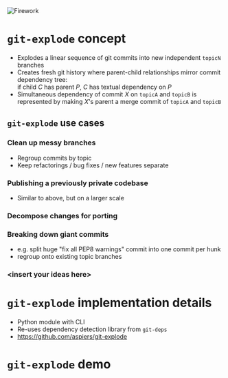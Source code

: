 <!-- .slide: data-state="blank-slide" class="full-screen" id="firework" data-menu-title="git-explode" data-timing="40" -->
<img alt="Firework" src="images/firework1.jpg"/>


<!-- .slide: data-state="normal" id="git-explode-concept" data-menu-title="Concept" data-timing="40" -->
# `git-explode` concept

*   Explodes a linear sequence of git commits into
    new independent `topicN` branches
*   <!-- .element: class="fragment" -->
    Creates fresh git history where parent-child relationships
    mirror commit dependency tree: <br />
    if child *C* has parent *P*, *C* has textual dependency on *P*
*   <!-- .element: class="fragment" -->
    Simultaneous dependency of commit *X* on `topicA` and `topicB`
    is represented by making *X*'s parent a merge commit of
    `topicA` and `topicB`


<!-- .slide: data-state="normal" id="git-explode-use-cases" data-timing="40" data-menu-title="Use cases" -->
## `git-explode` use cases

### Clean up messy branches <!-- .element: class="fragment" -->

*   <!-- .element: class="fragment" -->
    Regroup commits by topic
*   <!-- .element: class="fragment" -->
    Keep refactorings / bug fixes / new features separate

### Publishing a previously private codebase <!-- .element: class="fragment" -->

*   <!-- .element: class="fragment" -->
    Similar to above, but on a larger scale

### Decompose changes for porting <!-- .element: class="fragment" -->

### Breaking down giant commits <!-- .element: class="fragment" -->

*   <!-- .element: class="fragment" -->
    e.g. split huge "fix all PEP8 warnings" commit into one commit per hunk
*   <!-- .element: class="fragment" -->
    regroup onto existing topic branches

### &lt;insert your ideas here&gt; <!-- .element: class="fragment" -->


<!-- .slide: data-state="normal" id="git-explode-implementation" data-timing="40" data-menu-title="Implementation" -->
# `git-explode` implementation details

*   <!-- .element: class="fragment" -->
    Python module with CLI
*   <!-- .element: class="fragment" -->
    Re-uses dependency detection library from `git-deps`
*   <!-- .element: class="fragment" -->
    https://github.com/aspiers/git-explode


<!-- .slide: data-state="section-break" id="explode-demo" data-menu-title="git-explode demo" data-timing="40" -->
# `git-explode` demo

